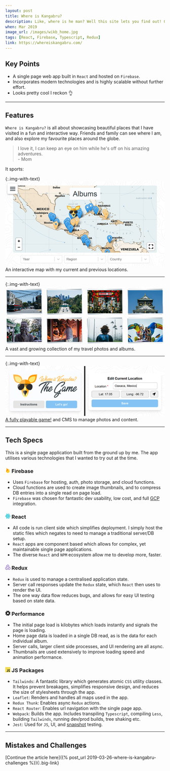 ```yaml
---
layout: post
title: Where is Kangabru?
description: Like, where is he man? Well this site lets you find out! Originally built for friends and family, this web app lets you explore my adventures with a map and pretty photos.
when: Mar 2019
image_url: /images/wikb_home.jpg
tags: [React, Firebase, Typescript, Redux]
link: https://whereiskangabru.com/
---
```


## Key Points
- A single page web app built in `React` and hosted on `Firebase`.
- Incorporates modern technologies and is highly scalable without further effort.
- Looks pretty cool I reckon 👌

---

## Features

`Where is Kangabru?` is all about showcasing beautiful places that I have visited in a fun and interactive way. Friends and family can see where I am, and also explore my favourite places around the globe.

<blockquote>
I love it, I can keep an eye on him while he's off on his amazing adventures.<br>
- Mom
</blockquote>

It sports:

{:.img-with-text}
![Map Screen](/images/wikb_map.jpg)<br>
An interactive map with my current and previous locations.

---

{:.img-with-text}
![Albums Screen](/images/wikb_albums.jpg)<br>
A vast and growing collection of my travel photos and albums.

---

{:.img-with-text}
![CMD and Game Screen](/images/wikb_cms_game.jpg)<br>
[A fully playable game!](https://whereiskangabru.com/) and CMS to manage photos and content.

---

## Tech Specs

This is a single page application built from the ground up by me. The app utilises various technologies that I wanted to try out at the time.

### ![Firebase](/icons/firebase.png) Firebase
- Uses `Firebase` for hosting, auth, photo storage, and cloud functions.
- Cloud functions are used to create image thumbnails, and to compress DB entries into a single read on page load.
- `Firebase` was chosen for fantastic dev usability, low cost, and full [GCP](https://cloud.google.com/) integration.

### ![React](/icons/react.png) React
- All code is run client side which simplifies deployment. I simply host the static files which negates to need to manage a traditional server/DB setup.
- `React` apps are component based which allows for complex, yet maintainable single page applications.
- The diverse `React` and `NPM` ecosystem allow me to develop more, faster.

### ![Redux](/icons/redux.png) Redux
- `Redux` is used to manage a centralised application state.
- Server call responses update the `Redux` state, which `React` then uses to render the UI.
- The one way data flow reduces bugs, and allows for easy UI testing based on state data.

### ![Performance](/icons/cog.png) Performance
- The initial page load is kilobytes which loads instantly and signals the page is loading.
- Home page data is loaded in a single DB read, as is the data for each individual album.
- Server calls, larger client side processes, and UI rendering are all async.
- Thumbnails are used extensively to improve loading speed and animation performance.

### ![JS Packages](/icons/javascript.png) JS Packages
- `Tailwinds`: A fantastic library which generates atomic `CSS` utility classes. It helps prevent breakages, simplifies responsive design, and reduces the size of stylesheets through the app.
- `Leaflet`: Renders and handles all maps used in the app.
- `Redux Thunk`: Enables async `Redux` actions.
- `React Router`: Enables url navigation with the single page app.
- `Webpack`: Builds the app. Includes transpiling `Typescript`, compiling `Less`, building `Tailwinds`, running dev/prod builds, tree shaking etc.
- `Jest`: Used for `JS`, UI, and [snapshot](https://jestjs.io/docs/en/snapshot-testing.html) testing.

---

## Mistakes and Challenges

[Continue the article here]({% post_url 2019-03-26-where-is-kangabru-challenges %}){:.big-link}